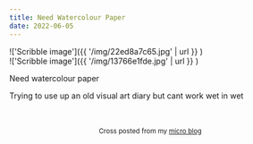 ```yaml
---
title: Need Watercolour Paper
date: 2022-06-05
---
```

!['Scribble image']({{ '/img/22ed8a7c65.jpg' | url }} )
<br>
!['Scribble image']({{ '/img/13766e1fde.jpg' | url }} )
<br>
<p>Need watercolour paper</p>
<p>Trying to use up an old visual art diary but cant work wet in wet </p>
<p></p>
<br>
<br>
<center><small>Cross posted from my <a href='http://micro.blog/joshnicholas'>micro blog</a></small></center>
<br>
    